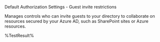 Default Authorization Settings - Guest invite restrictions

Manages controls who can invite guests to your directory to collaborate on resources secured by your Azure AD, such as SharePoint sites or Azure resources.

<!--- Results --->
%TestResult%
